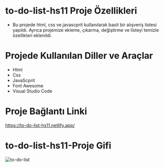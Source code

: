# to-do-list-hs11 Proje Özellikleri
<ul>
  <li>Bu projede html, css ve javascprit kullanılarak basit bir alışveriş listesi yapıldı. Ayrıca projemize ekleme, çıkarma, değiştirme ve listeyi temizle özellikleri eklenildi.</li>
</ul>

# Projede Kullanılan Diller ve Araçlar

<ul>
  <li>Html</li>
  <li>Css</li>
  <li>JavaScprit</li>
  <li>Font Awesome</li>
  <li>Visual Studio Code</li>
</ul>

# Proje Bağlantı Linki
https://to-do-list-hs11.netlify.app/

#   to-do-list-hs11-Proje Gifi

![to-do-list](https://github.com/user-attachments/assets/e264ebdb-962c-42eb-bccc-662c33c885cf)
